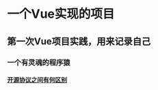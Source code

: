 # 一个Vue实现的项目

## 第一次Vue项目实践，用来记录自己

### 一个有灵魂的程序猿

####  [开源协议之间有何区别](https://www.zhihu.com/question/19568896)